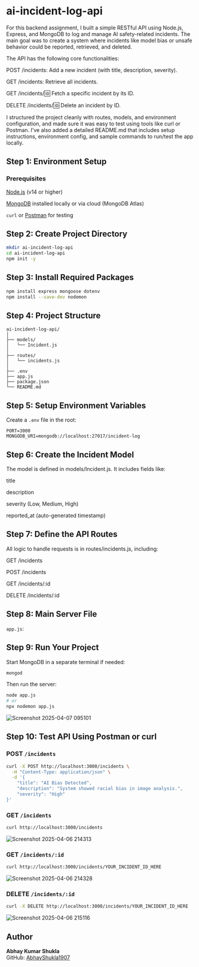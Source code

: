 # ai-incident-log-api

For this backend assignment, I built a simple RESTful API using Node.js, Express, and MongoDB to log and manage AI safety-related incidents. The main goal was to create a system where incidents like model bias or unsafe behavior could be reported, retrieved, and deleted.

The API has the following core functionalities:

POST /incidents: Add a new incident (with title, description, severity).

GET /incidents: Retrieve all incidents.

GET /incidents/:id: Fetch a specific incident by its ID.

DELETE /incidents/:id: Delete an incident by ID.

I structured the project cleanly with routes, models, and environment configuration, and made sure it was easy to test using tools like curl or Postman. I’ve also added a detailed README.md that includes setup instructions, environment config, and sample commands to run/test the app locally.

## Step 1: Environment Setup

### Prerequisites

 [Node.js](https://nodejs.org/) (v14 or higher)
 
 [MongoDB](https://www.mongodb.com/try/download/community) installed locally or via cloud (MongoDB Atlas)
 
 `curl` or [Postman](https://www.postman.com/) for testing


## Step 2: Create Project Directory

```bash
mkdir ai-incident-log-api
cd ai-incident-log-api
npm init -y
```

## Step 3: Install Required Packages

```bash
npm install express mongoose dotenv
npm install --save-dev nodemon
```

## Step 4: Project Structure

```
ai-incident-log-api/
│
├── models/
│   └── Incident.js
│
├── routes/
│   └── incidents.js
│
├── .env
├── app.js
├── package.json
└── README.md
```

## Step 5: Setup Environment Variables

Create a `.env` file in the root:

```env
PORT=3000
MONGODB_URI=mongodb://localhost:27017/incident-log
```

## Step 6: Create the Incident Model

 The model is defined in models/Incident.js. It includes fields like:

title

description

severity (Low, Medium, High)

reported_at (auto-generated timestamp)



## Step 7: Define the API Routes

All logic to handle requests is in routes/incidents.js, including:

GET /incidents

POST /incidents

GET /incidents/:id

DELETE /incidents/:id


## Step 8: Main Server File

 `app.js`:

## Step 9: Run Your Project

Start MongoDB in a separate terminal if needed:

```bash
mongod
```

Then run the server:

```bash
node app.js
# or
npx nodemon app.js
```
![Screenshot 2025-04-07 095101](https://github.com/user-attachments/assets/4ef7150e-ef21-4c3d-83c6-311537a91277)


## Step 10: Test API Using Postman or curl

### POST `/incidents`

```bash
curl -X POST http://localhost:3000/incidents \
  -H "Content-Type: application/json" \
  -d '{
    "title": "AI Bias Detected",
    "description": "System showed racial bias in image analysis.",
    "severity": "High"
}'
```

### GET `/incidents`

```bash
curl http://localhost:3000/incidents
```
![Screenshot 2025-04-06 214313](https://github.com/user-attachments/assets/2b7e53d5-441e-4c02-b895-c11554ee7ae8)


### GET `/incidents/:id`

```bash
curl http://localhost:3000/incidents/YOUR_INCIDENT_ID_HERE
```
![Screenshot 2025-04-06 214328](https://github.com/user-attachments/assets/04d5473f-abcb-4111-95ef-f83013327565)


### DELETE `/incidents/:id`

```bash
curl -X DELETE http://localhost:3000/incidents/YOUR_INCIDENT_ID_HERE
```
![Screenshot 2025-04-06 215116](https://github.com/user-attachments/assets/4c6bc204-2113-44cb-b9c2-1f855f8e6225)


## Author

**Abhay Kumar Shukla**  
GitHub: [AbhayShukla1907](https://github.com/AbhayShukla1907)
